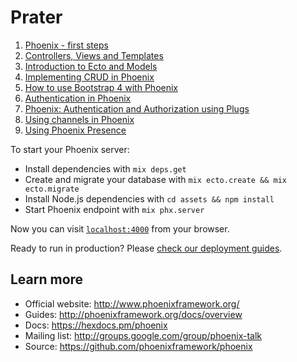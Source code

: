 # Prater

1. [Phoenix - first steps](http://whatdidilearn.info/2018/01/14/phoenix-first-steps.html)
2. [Controllers, Views and Templates](http://whatdidilearn.info/2018/01/21/controllers-views-and-templates.html)
3. [Introduction to Ecto and Models](http://whatdidilearn.info/2018/01/28/introduction-to-ecto-and-models.html)
4. [Implementing CRUD in Phoenix](http://whatdidilearn.info/2018/02/04/implementing-crud-in-phoenix.html)
5. [How to use Bootstrap 4 with Phoenix](http://whatdidilearn.info/2018/02/11/how-to-use-bootstrap-4-with-phoenix.html)
6. [Authentication in Phoenix](http://whatdidilearn.info/2018/02/18/authentication-in-phoenix.html)
7. [Phoenix: Authentication and Authorization using Plugs](http://whatdidilearn.info/2018/02/25/phoenix-authentication-and-authorization-using-plugs.html)
8. [Using channels in Phoenix](http://whatdidilearn.info/2018/03/04/using-channels-in-phoenix.html)
9. [Using Phoenix Presence](http://whatdidilearn.info/2018/03/11/using-phoenix-presence.html)

To start your Phoenix server:

  * Install dependencies with `mix deps.get`
  * Create and migrate your database with `mix ecto.create && mix ecto.migrate`
  * Install Node.js dependencies with `cd assets && npm install`
  * Start Phoenix endpoint with `mix phx.server`

Now you can visit [`localhost:4000`](http://localhost:4000) from your browser.

Ready to run in production? Please [check our deployment guides](http://www.phoenixframework.org/docs/deployment).

## Learn more

  * Official website: http://www.phoenixframework.org/
  * Guides: http://phoenixframework.org/docs/overview
  * Docs: https://hexdocs.pm/phoenix
  * Mailing list: http://groups.google.com/group/phoenix-talk
  * Source: https://github.com/phoenixframework/phoenix
